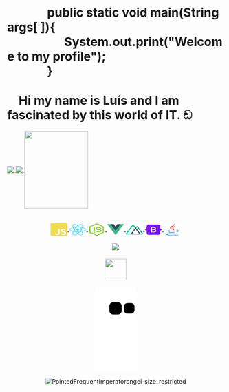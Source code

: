 
<h1>&nbsp&nbsp&nbsp&nbsp&nbsp&nbsp&nbsp&nbsp&nbsp&nbsp&nbsp&nbsp&nbsp&nbsppublic static void main(String args[ ]){ <br>
&nbsp&nbsp&nbsp&nbsp&nbsp&nbsp&nbsp&nbsp&nbsp&nbsp&nbsp&nbsp&nbsp&nbsp&nbsp&nbsp&nbsp&nbsp&nbsp&nbspSystem.out.print("Welcome to my profile"); <br> &nbsp&nbsp&nbsp&nbsp&nbsp&nbsp&nbsp&nbsp&nbsp&nbsp&nbsp&nbsp&nbsp } 

  <br>
<br> 
&nbsp&nbsp&nbsp&nbspHi my name is Luís and I am fascinated by this world of IT. ඞ </h1>

<div>
  <a href="https://github.com/LuisLessi">
  <img height="180em"   align="center" src="https://github-readme-stats-sigma-five.vercel.app/api?username=LuisLessi&show_icons=true&theme=midnight-purple&include_all_commits&count=true"/>
  <img height="180em"  align="center" src="https://github-readme-stats-sigma-five.vercel.app/api/top-langs/?username=LuisLessi&layout=compact&langs_count=7&theme=midnight-purple" />
  <img align="center" width="148" height="180" src="https://media1.tenor.com/images/68e8337fb4eb7e40645d832c64762a8b/tenor.gif?itemid=19443613">
</div>
 <br>
<div  align="center"> 
  <div style="display: inline_block"><br>
  <img align="center" alt="Rafa-Js" height="30" width="40" src="https://raw.githubusercontent.com/devicons/devicon/master/icons/javascript/javascript-plain.svg">
  <img align="center" alt="React" height="30" width="40" src="https://raw.githubusercontent.com/devicons/devicon/master/icons/react/react-original.svg">
  <img align="center" alt="Node" height="30" width="40" src="https://raw.githubusercontent.com/devicons/devicon/master/icons/nodejs/nodejs-original.svg">
  <img align="center" alt="VueJs" height="30" width="40" src="https://raw.githubusercontent.com/devicons/devicon/master/icons/vuejs/vuejs-original.svg">
  <img align="center" alt="NuxtJs" height="30" width="40" src="https://raw.githubusercontent.com/devicons/devicon/master/icons/nuxtjs/nuxtjs-original.svg">
  <img align="center" alt="Bootstrap" height="30" width="40" src="https://raw.githubusercontent.com/devicons/devicon/master/icons/bootstrap/bootstrap-original.svg">
  <img align="center" alt="java" height="30" width="40" src="https://raw.githubusercontent.com/devicons/devicon/master/icons/java/java-original.svg">
 
    
</div>
  <br>
  <a href="https://www.linkedin.com/in/lu%C3%ADs-felipe-lessi-silva-9496aa1a1/" target="_blank"><img src="https://img.shields.io/badge/-LinkedIn-%230077B5?style=for-the-badge&logo=linkedin&logoColor=white" target="_blank"></a> <br><br>
<a href="https://luislessi.github.io/My-portfolio/" target="_blank"><img height="50" width="50" src="https://user-images.githubusercontent.com/63880375/197624770-95d33be4-e8df-47c9-b0e3-86fea0733bb2.png"></a>

 
  ![Snake animation](https://github.com/LuisLessi/LuisLessi/blob/output/github-contribution-grid-snake.svg)
 
</span>
 
![PointedFrequentImperatorangel-size_restricted](https://user-images.githubusercontent.com/63880375/197192864-9216b8cb-1180-44fb-8df8-b300e6b4d101.gif)  
